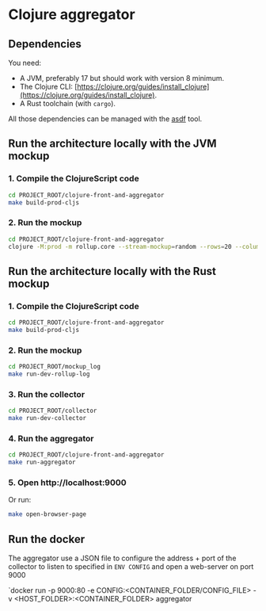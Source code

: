 # Clojure aggregator

## Dependencies

You need:
- A JVM, preferably 17 but should work with version 8 minimum.
- The Clojure CLI: [https://clojure.org/guides/install_clojure](https://clojure.org/guides/install_clojure).
- A Rust toolchain (with `cargo`).

All those dependencies can be managed with the [asdf](https://asdf-vm.com/)
tool.


## Run the architecture locally with the JVM mockup

### 1. Compile the ClojureScript code

```bash
cd PROJECT_ROOT/clojure-front-and-aggregator
make build-prod-cljs
```

### 2. Run the mockup

```bash
cd PROJECT_ROOT/clojure-front-and-aggregator
clojure -M:prod -m rollup.core --stream-mockup=random --rows=20 --columns=25 --interval=40 --msg-size=40
```


## Run the architecture locally with the Rust mockup

### 1. Compile the ClojureScript code

```bash
cd PROJECT_ROOT/clojure-front-and-aggregator
make build-prod-cljs
```

### 2. Run the mockup

```bash
cd PROJECT_ROOT/mockup_log
make run-dev-rollup-log
```

### 3. Run the collector

```bash
cd PROJECT_ROOT/collector
make run-dev-collector
```

### 4. Run the aggregator

```bash
cd PROJECT_ROOT/clojure-front-and-aggregator
make run-aggregator
```

### 5. Open http://localhost:9000

Or run:

```bash
make open-browser-page
```

## Run the docker

The aggregator use a JSON file to configure the address + port of the collector to listen to specified in `ENV CONFIG` and open a web-server on port 9000

`docker run -p 9000:80 -e CONFIG:<CONTAINER_FOLDER/CONFIG_FILE> -v <HOST_FOLDER>:<CONTAINER_FOLDER> aggregator
